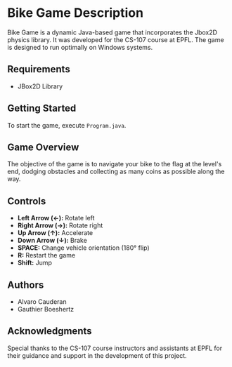 # Bike Game Description

Bike Game is a dynamic Java-based game that incorporates the Jbox2D physics library. It was developed for the CS-107 course at EPFL. The game is designed to run optimally on Windows systems.

## Requirements

- JBox2D Library

## Getting Started

To start the game, execute `Program.java`.

## Game Overview

The objective of the game is to navigate your bike to the flag at the level's end, dodging obstacles and collecting as many coins as possible along the way.

## Controls

- **Left Arrow (←):** Rotate left
- **Right Arrow (→):** Rotate right
- **Up Arrow (↑):** Accelerate
- **Down Arrow (↓):** Brake
- **SPACE:** Change vehicle orientation (180° flip)
- **R:** Restart the game
- **Shift:** Jump

## Authors

- Alvaro Cauderan
- Gauthier Boeshertz

## Acknowledgments

Special thanks to the CS-107 course instructors and assistants at EPFL for their guidance and support in the development of this project.
